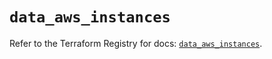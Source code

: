 # `data_aws_instances`

Refer to the Terraform Registry for docs: [`data_aws_instances`](https://registry.terraform.io/providers/hashicorp/aws/6.2.0/docs/data-sources/instances).
